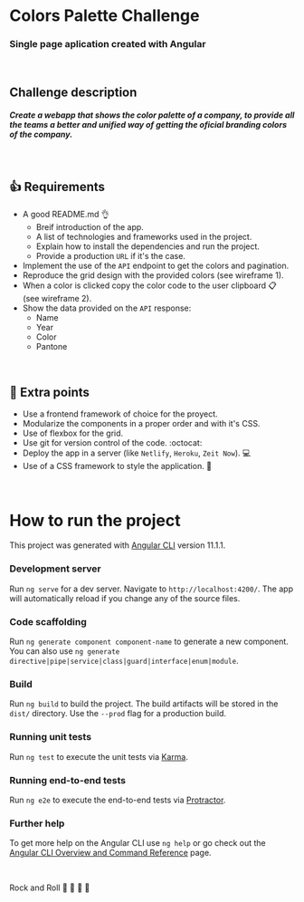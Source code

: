 # Colors Palette Challenge

### Single page aplication created with Angular
&nbsp;
## Challenge description


##### Create a webapp that shows the color palette of a company, to provide all the teams a better and unified way of getting the oficial branding colors of the company.
&nbsp;

## :+1: Requirements
* A good README.md :ok_hand:
    * Breif introduction of the app.
    * A list of technologies and frameworks used in the project.
    * Explain how to install the dependencies and run the project.
    * Provide a production `URL` if it's the case.
* Implement the use of the `API` endpoint to get the colors and pagination.
* Reproduce the grid design with the provided colors (see wireframe 1).
* When a color is clicked copy the color code to the user clipboard :clipboard: (see wireframe 2).
* Show the data provided on the `API` response:
    * Name
    * Year
    * Color
    * Pantone

&nbsp;
## :metal: Extra points

* Use a frontend framework of choice for the proyect.
* Modularize the components in a proper order and with it's CSS.
* Use of flexbox for the grid.
* Use git for version control of the code. :octocat:
* Deploy the app in a server (like `Netlify`, `Heroku`, `Zeit Now`). :computer:
* Use of a CSS framework to style the application. :nail_care:

&nbsp;

# How to run the project 

This project was generated with [Angular CLI](https://github.com/angular/angular-cli) version 11.1.1.

### Development server

Run `ng serve` for a dev server. Navigate to `http://localhost:4200/`. The app will automatically reload if you change any of the source files.

### Code scaffolding

Run `ng generate component component-name` to generate a new component. You can also use `ng generate directive|pipe|service|class|guard|interface|enum|module`.

### Build

Run `ng build` to build the project. The build artifacts will be stored in the `dist/` directory. Use the `--prod` flag for a production build.

### Running unit tests

Run `ng test` to execute the unit tests via [Karma](https://karma-runner.github.io).

### Running end-to-end tests

Run `ng e2e` to execute the end-to-end tests via [Protractor](http://www.protractortest.org/).

### Further help

To get more help on the Angular CLI use `ng help` or go check out the [Angular CLI Overview and Command Reference](https://angular.io/cli) page.

&nbsp;

Rock and Roll
:rocket: :metal: :rocket: :metal:  

&nbsp;&nbsp;&nbsp;
